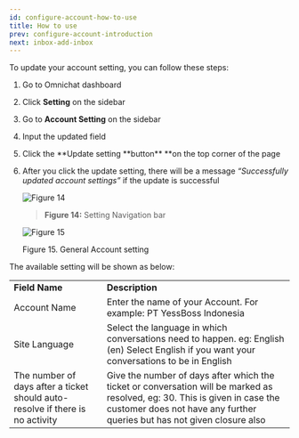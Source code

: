 ```yaml
---
id: configure-account-how-to-use
title: How to use
prev: configure-account-introduction
next: inbox-add-inbox
---
```


To update your account setting, you can follow these steps:

1. Go to Omnichat dashboard
2. Click **Setting** on the sidebar
3. Go to **Account Setting** on the sidebar
4. Input the updated field
5. Click the **Update setting **button\*\* \*\*on the top corner of the page
6. After you click the update setting, there will be a message _“Successfully updated account settings”_ if the update is successful

    ![Figure 14](/assets/images/products/kata-omnichat/image14.png)

    > **Figure 14:** Setting Navigation bar

    ![Figure 15](/assets/images/products/kata-omnichat/image15.png)

    Figure 15. General Account setting

The available setting will be shown as below:

<table>
  <tr>
   <td><strong>Field Name</strong>
   </td>
   <td><strong>Description</strong>
   </td>
  </tr>
  <tr>
   <td>Account Name
   </td>
   <td>Enter the name of your Account. For example: PT YessBoss Indonesia
   </td>
  </tr>
  <tr>
   <td>Site Language
   </td>
   <td>Select the language in which conversations need to happen. eg: English (en) Select English if you want your conversations to be in English
   </td>
  </tr>
  <tr>
   <td>The number of days after a ticket should auto-resolve if there is no activity
   </td>
   <td>Give the number of days after which the ticket or conversation will be marked as resolved, eg: 30. This is given in case the customer does not have any further queries but has not given closure also
   </td>
  </tr>
</table>
